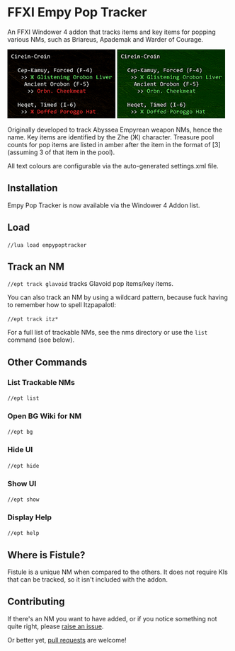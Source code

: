 # FFXI Empy Pop Tracker

An FFXI Windower 4 addon that tracks items and key items for popping various NMs, such as Briareus, Apademak and Warder of Courage.

![Example of Cirein-croin tracking](readme/demo.png) ![All KIs obtained](readme/demo-full.png)

Originally developed to track Abyssea Empyrean weapon NMs, hence the name. Key items are identified by the Zhe (Ж) character. Treasure pool counts for pop items are listed in amber after the item in the format of [3] (assuming 3 of that item in the pool).

All text colours are configurable via the auto-generated settings.xml file.

## Installation

Empy Pop Tracker is now available via the Windower 4 Addon list.

## Load

`//lua load empypoptracker`

## Track an NM

`//ept track glavoid` tracks Glavoid pop items/key items.

You can also track an NM by using a wildcard pattern, because fuck having to remember how to spell Itzpapalotl:

`//ept track itz*`

For a full list of trackable NMs, see the nms directory or use the `list` command (see below).

## Other Commands

### List Trackable NMs

`//ept list`

### Open BG Wiki for NM

`//ept bg`

### Hide UI

`//ept hide`

### Show UI

`//ept show`

### Display Help

`//ept help`

## Where is Fistule?

Fistule is a unique NM when compared to the others. It does not require KIs that can be tracked, so it isn't included with the addon.

## Contributing

If there's an NM you want to have added, or if you notice something not quite right, please [raise an issue](https://github.com/xurion/ffxi-empy-pop-tracker/issues).

Or better yet, [pull requests](https://github.com/xurion/ffxi-empy-pop-tracker/pulls) are welcome!
